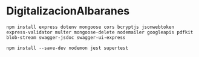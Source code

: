 # DigitalizacionAlbaranes

`npm install express dotenv mongoose cors bcryptjs jsonwebtoken express-validator multer mongoose-delete nodemailer googleapis pdfkit blob-stream swagger-jsdoc swagger-ui-express`

`npm install --save-dev nodemon jest supertest`